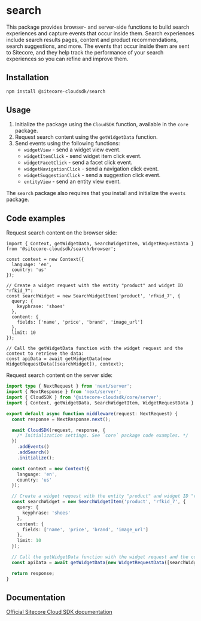 # search

This package provides browser- and server-side functions to ​build search experiences and capture events that occur inside them. Search experiences include search results pages, content and product recommendations, search suggestions, and more. The events that occur inside them are sent to Sitecore, and they help track the performance of your search experiences so you can refine and improve them.

## Installation

```bash
npm install @sitecore-cloudsdk/search
```

## Usage

1. Initialize the package using the `CloudSDK` function, available in the `core` package.
2. Request search content using the `getWidgetData` function.
3. Send events using the following functions:
   - `widgetView` - send a widget view event.
   - `widgetItemClick` - send widget item click event.
   - `widgetFacetClick` - send a facet click event.
   - `widgetNavigationClick` - send a navigation click event.
   - `widgetSuggestionClick` - send a suggestion click event.
   - `entityView` - send an entity view event.

The `search` package also requires that you install and initialize the `events` package.

## Code examples

Request search content on the browser side:

```tsx
import { Context, getWidgetData, SearchWidgetItem, WidgetRequestData } from '@sitecore-cloudsdk/search/browser';

const context = new Context({
  language: 'en',
  country: 'us'
});

// Create a widget request with the entity "product" and widget ID "rfkid_7":
const searchWidget = new SearchWidgetItem('product', 'rfkid_7', {
  query: {
    keyphrase: 'shoes'
  },
  content: {
    fields: ['name', 'price', 'brand', 'image_url']
  },
  limit: 10
});

// Call the getWidgetData function with the widget request and the context to retrieve the data:
const apiData = await getWidgetData(new WidgetRequestData([searchWidget]), context);
```

Request search content on the server side:

```ts
import type { NextRequest } from 'next/server';
import { NextResponse } from 'next/server';
import { CloudSDK } from '@sitecore-cloudsdk/core/server';
import { Context, getWidgetData, SearchWidgetItem, WidgetRequestData } from '@sitecore-cloudsdk/search/server';

export default async function middleware(request: NextRequest) {
  const response = NextResponse.next();

  await CloudSDK(request, response, {
    /* Initialization settings. See `core` package code examples. */
  })
    .addEvents()
    .addSearch()
    .initialize();

  const context = new Context({
    language: 'en',
    country: 'us'
  });

  // Create a widget request with the entity "product" and widget ID "rfkid_7":
  const searchWidget = new SearchWidgetItem('product', 'rfkid_7', {
    query: {
      keyphrase: 'shoes'
    },
    content: {
      fields: ['name', 'price', 'brand', 'image_url']
    },
    limit: 10
  });

  // Call the getWidgetData function with the widget request and the context to retrieve the data:
  const apiData = await getWidgetData(new WidgetRequestData([searchWidget]), context);

  return response;
}
```

## Documentation

[Official Sitecore Cloud SDK documentation](https://doc.sitecore.com/xmc/en/developers/sdk/latest/cloud-sdk/index.html)
